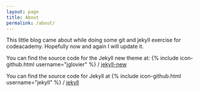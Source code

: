 ```yaml
---
layout: page
title: About
permalink: /about/
---
```


This little blog came about while doing some git and jekyll exercise for codeacademy.
Hopefully now and again I will update it.

You can find the source code for the Jekyll new theme at:
{% include icon-github.html username="jglovier" %} /
[jekyll-new](https://github.com/jglovier/jekyll-new)

You can find the source code for Jekyll at
{% include icon-github.html username="jekyll" %} /
[jekyll](https://github.com/jekyll/jekyll)

